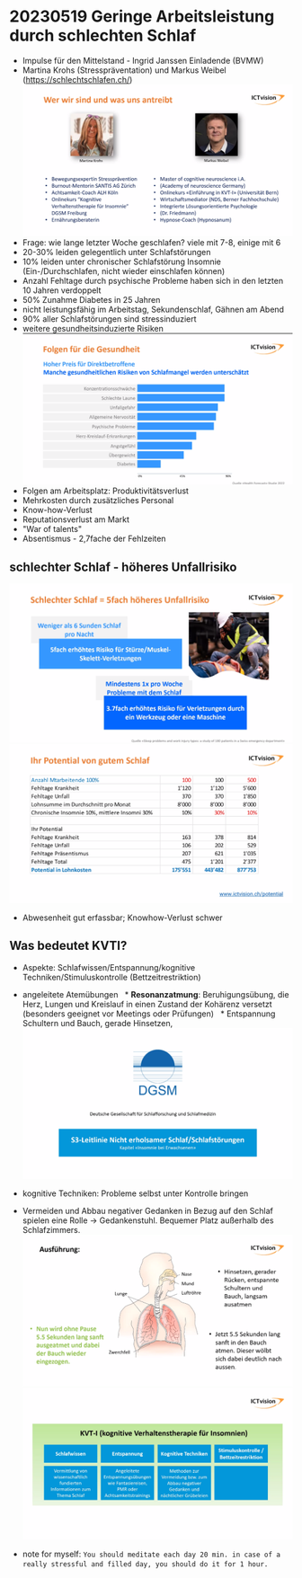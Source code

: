 # 20230519 Geringe Arbeitsleistung durch schlechten Schlaf
* Impulse für den Mittelstand - Ingrid Janssen Einladende (BVMW)
* Martina Krohs (Stresspräventation) und Markus Weibel (https://schlechtschlafen.ch/)
![](img00.png)
* Frage: wie lange letzter Woche geschlafen? viele mit 7-8, einige mit 6
* 20-30% leiden gelegentlich unter Schlafstörungen
* 10% leiden unter chronischer Schlafstörung Insomnie (Ein-/Durchschlafen, nicht wieder einschlafen können)
* Anzahl Fehltage durch psychische Probleme haben sich in den letzten 10 Jahren verdoppelt
* 50% Zunahme Diabetes in 25 Jahren
* nicht leistungsfähig im Arbeitstag, Sekundenschlaf, Gähnen am Abend
* 90% aller Schlafstörungen sind stressinduziert
* weitere gesundheitsinduzierte Risiken
![](img01.png)
* Folgen am Arbeitsplatz: Produktivitätsverlust
* Mehrkosten durch zusätzliches Personal
* Know-how-Verlust
* Reputationsverlust am Markt
* "War of talents"
* Absentismus - 2,7fache der Fehlzeiten
## schlechter Schlaf - höheres Unfallrisiko
![](img02.png)
![](img03.png)
* Abwesenheit gut erfassbar; Knowhow-Verlust schwer
## Was bedeutet KVTI?
* Aspekte: Schlafwissen/Entspannung/kognitive Techniken/Stimuluskontrolle (Bettzeitrestriktion)
* angeleitete Atemübungen
  * **Resonanzatmung**: Beruhigungsübung, die Herz, Lungen und Kreislauf in einen Zustand der Kohärenz versetzt (besonders geeignet vor Meetings oder Prüfungen)
  * Entspannung Schultern und Bauch, gerade Hinsetzen,   
![](img04.png)
* kognitive Techniken: Probleme selbst unter Kontrolle bringen
* Vermeiden und Abbau negativer Gedanken in Bezug auf den Schlaf spielen eine Rolle -> Gedankenstuhl. Bequemer Platz außerhalb des Schlafzimmers.
![](img05.png)
![](img06.png)

* note for myself: `You should meditate each day 20 min. in case of a really stressful and filled day, you should do it for 1 hour.`
